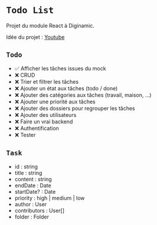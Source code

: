 # `Todo List`

Projet du module React à Diginamic.

Idée du projet : [Youtube](https://www.youtube.com/watch?v=8ZKq0r-g87M)

## `Todo`

-   ✅ Afficher les tâches issues du mock
-   ❌ CRUD
-   ❌ Trier et filtrer les tâches
-   ❌ Ajouter un état aux tâches (todo / done)
-   ❌ Ajouter des catégories aux tâches (travail, maison, ...)
-   ❌ Ajouter une priorité aux tâches
-   ❌ Ajouter des dossiers pour regrouper les tâches
-   ❌ Ajouter des utilisateurs
-   ❌ Faire un vrai backend
-   ❌ Authentification
-   ❌ Tester

## `Task`

-   id : string
-   title : string
-   content : string
-   endDate : Date
-   startDate? : Date
-   priority : high | medium | low
-   author : User
-   contributors : User[]
-   folder : Folder
